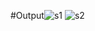  #Output![s1](https://user-images.githubusercontent.com/101083704/202979942-e71ddb3d-3144-4b78-97e1-87815ae26ac8.PNG)
![s2](https://user-images.githubusercontent.com/101083704/202979960-af56f12c-945d-4f8b-8b41-deb0d8859b3c.PNG)
